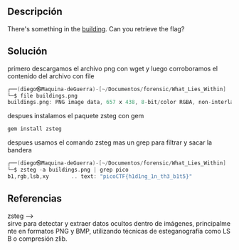 ## Descripción
There's something in the [building](https://jupiter.challenges.picoctf.org/static/011955b303f293d60c8116e6a4c5c84f/buildings.png). Can you retrieve the flag?
## Solución
primero descargamos el archivo png con wget y luego corroboramos el contenido del archivo con file
```c
┌──(diego㉿Maquina-deGuerra)-[~/Documentos/forensic/What_Lies_Within]
└─$ file buildings.png                
buildings.png: PNG image data, 657 x 438, 8-bit/color RGBA, non-interlaced

```

despues instalamos el paquete zsteg con gem
```c
gem install zsteg
```

despues usamos el comando zsteg mas un grep para filtrar y sacar la bandera
```c
┌──(diego㉿Maquina-deGuerra)-[~/Documentos/forensic/What_Lies_Within]
└─$ zsteg -a buildings.png | grep pico
b1,rgb,lsb,xy       .. text: "picoCTF{h1d1ng_1n_th3_b1t5}"

```

## Referencias
zsteg --> sirve para detectar y extraer datos ocultos dentro de imágenes, principalmente en formatos PNG y BMP, utilizando técnicas de esteganografía como LSB o compresión zlib.